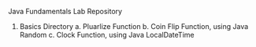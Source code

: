 Java Fundamentals Lab Repository

1. Basics Directory
    a. Pluarlize Function
    b. Coin Flip Function, using Java Random
    c. Clock Function, using Java LocalDateTime
    